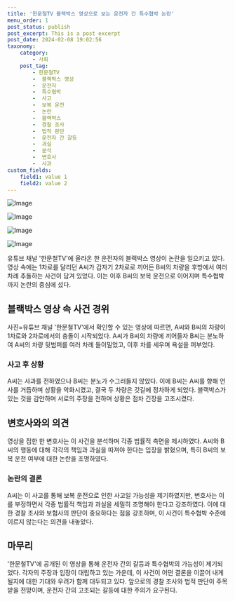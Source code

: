 ```yaml
---
title: '한문철TV 블랙박스 영상으로 보는 운전자 간 특수협박 논란'
menu_order: 1
post_status: publish
post_excerpt: This is a post excerpt
post_date: 2024-02-08 19:02:56
taxonomy:
    category:
        - 사회
    post_tag:
        - 한문철TV
        -  블랙박스 영상
        -  운전자
        -  특수협박
        -  사고
        -  보복 운전
        -  논란
        -  블랙박스
        -  경찰 조사
        -  법적 판단
        -  운전자 간 갈등
        -  과실
        -  분석
        -  변호사
        -  사과
custom_fields:
    field1: value 1
    field2: value 2
---
```


![Image](https://imgnews.pstatic.net/image/011/2024/02/08/0004297843_001_20240208152001023.jpg?type=w647)

![Image](https://imgnews.pstatic.net/image/011/2024/02/08/0004297843_002_20240208152001062.gif?type=w647)

![Image](https://imgnews.pstatic.net/image/011/2024/02/08/0004297843_003_20240208152001500.jpg?type=w647)

![Image](https://imgnews.pstatic.net/image/011/2024/02/08/0004297843_004_20240208152001529.jpg?type=w647)

유튜브 채널 '한문철TV'에 올라온 한 운전자의 블랙박스 영상이 논란을 일으키고 있다. 영상 속에는 1차로를 달리던 A씨가 갑자기 2차로로 끼어든 B씨의 차량을 후방에서 여러 차례 추돌하는 사건이 담겨 있었다. 이는 이후 B씨의 보복 운전으로 이어지며 특수협박까지 논란의 중심에 섰다.
## 블랙박스 영상 속 사건 경위
사진=유튜브 채널 '한문철TV'에서 확인할 수 있는 영상에 따르면, A씨와 B씨의 차량이 1차로와 2차로에서의 충돌이 시작되었다. A씨가 B씨의 차량에 끼어들자 B씨는 분노하여 A씨의 차량 뒷범퍼를 여러 차례 들이밀었고, 이후 차를 세우며 욕설을 퍼부었다.
### 사고 후 상황
A씨는 사과를 전하였으나 B씨는 분노가 수그러들지 않았다. 이에 B씨는 A씨를 향해 언사를 거듭하며 상황을 악화시켰고, 결국 두 차량은 갓길에 정차하게 되었다. 블랙박스가 있는 것을 감안하며 서로의 주장을 전하며 상황은 점차 긴장을 고조시켰다.
## 변호사와의 의견
영상을 접한 한 변호사는 이 사건을 분석하며 각종 법률적 측면을 제시하였다. A씨와 B씨의 행동에 대해 각각의 책임과 과실을 따져야 한다는 입장을 밝혔으며, 특히 B씨의 보복 운전 여부에 대한 논란을 조명하였다.
### 논란의 결론
A씨는 이 사고를 통해 보복 운전으로 인한 사고일 가능성을 제기하였지만, 변호사는 이를 부정하면서 각종 법률적 책임과 과실을 세밀히 조명해야 한다고 강조하였다. 이에 대한 경찰 조사와 보험사의 판단이 중요하다는 점을 강조하며, 이 사건이 특수협박 수준에 이르지 않는다는 의견을 내놓았다.
## 마무리
'한문철TV'에 공개된 이 영상을 통해 운전자 간의 갈등과 특수협박의 가능성이 제기되었다. 각자의 주장과 입장이 대립하고 있는 가운데, 이 사건이 어떤 결론을 이끌어 내게 될지에 대한 기대와 우려가 함께 대두되고 있다. 앞으로의 경찰 조사와 법적 판단이 주목받을 전망이며, 운전자 간의 고조되는 갈등에 대한 주의가 요구된다.
